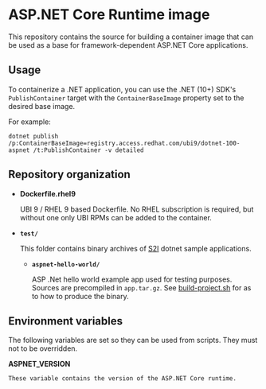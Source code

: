 ASP.NET Core Runtime image
==================

This repository contains the source for building a container image that
can be used as a base for framework-dependent ASP.NET Core applications.

Usage
---------------------

To containerize a .NET application, you can use the .NET (10+) SDK's `PublishContainer` target with the `ContainerBaseImage` property set to the desired base image.

For example:

```
dotnet publish /p:ContainerBaseImage=registry.access.redhat.com/ubi9/dotnet-100-aspnet /t:PublishContainer -v detailed
```

Repository organization
------------------------

* **Dockerfile.rhel9**

  UBI 9 / RHEL 9 based Dockerfile. No RHEL subscription is required, but without
  one only UBI RPMs can be added to the container.

* **`test/`**

  This folder contains binary archives of [S2I](https://github.com/openshift/source-to-image)
  dotnet sample applications.

  * **`aspnet-hello-world/`**

    ASP .Net hello world example app used for testing purposes. Sources are precompiled in `app.tar.gz`.
    See [build-project.sh](test/aspnet-hello-world/build-project.sh) for as to how to produce
    the binary.

Environment variables
---------------------

The following variables are set so they can be used from scripts.
They must not to be overridden.

**ASPNET_VERSION**

    These variable contains the version of the ASP.NET Core runtime.
